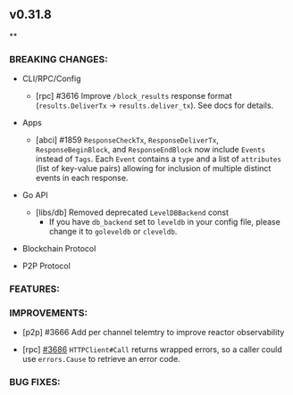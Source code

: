 ## v0.31.8

**

### BREAKING CHANGES:

* CLI/RPC/Config
  * [rpc] \#3616 Improve `/block_results` response format (`results.DeliverTx` ->
  `results.deliver_tx`). See docs for details.

* Apps
  * [abci] \#1859 `ResponseCheckTx`, `ResponseDeliverTx`, `ResponseBeginBlock`,
  and `ResponseEndBlock` now include `Events` instead of `Tags`. Each `Event`
  contains a `type` and a list of `attributes` (list of key-value pairs) allowing
  for inclusion of multiple distinct events in each response.

* Go API
  * [libs/db] Removed deprecated `LevelDBBackend` const
    * If you have `db_backend` set to `leveldb` in your config file, please
    change it to `goleveldb` or `cleveldb`.

* Blockchain Protocol

* P2P Protocol

### FEATURES:

### IMPROVEMENTS:
- [p2p] \#3666 Add per channel telemtry to improve reactor observability

* [rpc] [\#3686](https://github.com/tendermint/tendermint/pull/3686) `HTTPClient#Call` returns wrapped errors, so a caller could use `errors.Cause` to retrieve an error code.

### BUG FIXES:
